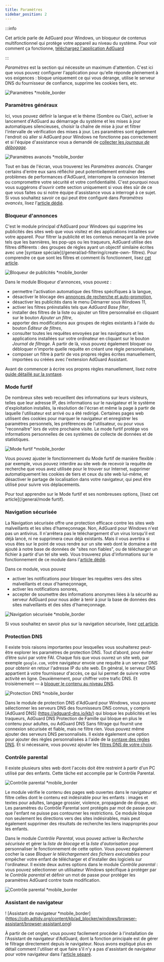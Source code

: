 ```yaml
---
title: Paramètres
sidebar_position: 2
---
```


:::info

Cet article parle de AdGuard pour Windows, un bloqueur de contenus multifonctionnel qui protège votre appareil au niveau du système. Pour voir comment ça fonctionne, [téléchargez l'application AdGuard](https://agrd.io/download-kb-adblock)

:::

_Paramètres_ est la section qui nécessite un maximum d'attention. C'est ici que vous pouvez configurer l'application pour qu'elle réponde pleinement à vos exigences : bloque uniquement ce qui vous dérange, utilise le serveur DNS du fournisseur de confiance, supprime les cookies tiers, etc.

![Paramètres \*mobile\_border](https://cdn.adtidy.org/content/kb/ad_blocker/windows/overview/settings.png)

### Paramètres généraux

Ici, vous pouvez définir la langue et le thème (Sombre ou Clair), activer le lancement d'AdGuard au démarrage du système et les mises à jour automatiques silencieuses, choisir la chaîne de mise à jour et filtrer l'intervalle de vérification des mises à jour. Les paramètres sont également l'endroit où aller si AdGuard pour Windows ne fonctionne pas correctement et si l'équipe d'assistance vous a demandé de [collecter les _journaux de débogage_](/adguard-for-windows/solving-problems/adguard-logs.md).

![Paramètres avancés \*mobile\_border](https://cdn.adtidy.org/content/kb/ad_blocker/windows/overview/advanced-settings.png)

Tout en bas de l'écran, vous trouverez les _Paramètres avancés_. Changer certains d'entre eux sans réfléchir peut potentiellement entraîner des problèmes de performances d'AdGuard, interrompre la connexion Internet ou compromettre votre sécurité et votre confidentialité. C'est pourquoi nous vous suggérons d'ouvrir cette section uniquement si vous êtes sûr de ce que vous faites ou si notre équipe d'assistance vous a interrogé à ce sujet. Si vous souhaitez savoir ce qui peut être configuré dans _Paramètres avancés_, lisez l'[article dédié](/adguard-for-windows/solving-problems/low-level-settings.md).

### Bloqueur d'annonces

C'est le module principal d'AdGuard pour Windows qui supprime les publicités des sites web que vous visitez et des applications installées sur votre appareil. Pour filtrer la publicité et les contenus menaçant la vie privée tels que les bannières, les pop-ups ou les traqueurs, AdGuard utilise des filtres différents : des groupes de règles ayant un objectif similaire écrites avec une [syntaxe spéciale](/general/ad-filtering/create-own- filtres). Pour comprendre ce que sont les filtres et comment ils fonctionnent, lisez [cet article](/general/ad-filtering/how-ad-blocking-works).

![Bloqueur de publicités \*mobile\_border](https://cdn.adtidy.org/content/kb/ad_blocker/windows/overview/settings_ad_blocker.png)

Dans le module Bloqueur d'annonces, vous pouvez :

- permettre l'activation automatique des filtres spécifiques à la langue,
- désactiver le blocage des [annonces de recherche et auto-promotion](/general/ad-filtering/search-ads),
- désactiver les publicités dans le menu Démarrer sous Windows 11,
- activer les filtres préinstallés tels que _AdGuard Base filter_,
- installer des filtres de la liste ou ajouter un filtre personnalisé en cliquant sur le bouton _Ajouter un filtre_,
- apporter des modifications aux groupes de règles existants à l'aide du bouton _Éditeur de filtres_,
- consulter toutes les requêtes envoyées par les navigateurs et les applications installées sur votre ordinateur en cliquant sur le bouton _Journal de filtrage_. À partir de là, vous pouvez également bloquer ou débloquer n'importe quelle requête en créant une règle personnalisée,
- composer un filtre à partir de vos propres règles écrites manuellement, importées ou créées avec l'extension AdGuard Assistant.

Avant de commencer à écrire vos propres règles manuellement, lisez notre [guide détaillé sur la syntaxe](/general/ad-filtering/create-own-filters).

### Mode furtif

De nombreux sites web recueillent des informations sur leurs visiteurs, telles que leur adresse IP, des informations sur le navigateur et le système d'exploitation installés, la résolution de l'écran et même la page à partir de laquelle l'utilisateur est arrivé ou a été redirigé. Certaines pages web utilisent des cookies pour marquer le navigateur et enregistrer les paramètres personnels, les préférences de l'utilisateur, ou pour vous "reconnaître" lors de votre prochaine visite. Le mode furtif protège vos informations personnelles de ces systèmes de collecte de données et de statistiques.

![Mode furtif \*mobile\_border](https://cdn.adtidy.org/content/kb/ad_blocker/windows/overview/stealth-mode.png)

Vous pouvez ajuster le fonctionnement du Mode furtif de manière flexible : par exemple, vous pouvez interdire au site web de recevoir la requête de recherche que vous avez utilisée pour le trouver sur Internet, supprimer automatiquement les cookies de tiers et ceux du site web lui-même, et désactiver le partage de localisation dans votre navigateur, qui peut être utilisé pour suivre vos déplacements.

Pour tout apprendre sur le Mode furtif et ses nombreuses options, [lisez cet article](/general/mode furtif).

### Navigation sécurisée

La Navigation sécurisée offre une protection efficace contre les sites web malveillants et les sites d'hameçonnage. Non, AdGuard pour Windows n'est pas un antivirus. Il n'arrêtera pas le téléchargement d'un virus lorsqu'il est déjà lancé, ni ne supprimera ceux déjà existants. Mais il vous avertira si vous êtes sur le point de vous rendre sur un site web dont le domaine a été ajouté à notre base de données de "sites non fiables", ou de télécharger un fichier à partir d'un tel site web. Vous trouverez plus d'informations sur le fonctionnement de ce module dans l'[article dédié](/general/browsing-security).

Dans ce module, vous pouvez

- activer les notifications pour bloquer les requêtes vers des sites malveillants et ceux d'hameçonnage,
- activer les notifications sonores,
- accepter de soumettre des informations anonymes liées à la sécurité au serveur AdGuard pour nous aider à tenir à jour la base de données des sites malveillants et des sites d'hameçonnage.

![Navigation sécurisée \*mobile\_border](https://cdn.adtidy.org/content/kb/ad_blocker/windows/overview/browsing-security.png)

Si vous souhaitez en savoir plus sur la navigation sécurisée, lisez [cet article](/general/browsing-security).

### Protection DNS

Il existe trois raisons importantes pour lesquelles vous souhaiterez peut-être explorer les paramètres de protection DNS. Tout d’abord, pour éviter d’être suivi par votre FAI. Chaque fois que vous ouvrez un site web, par exemple `google.com`, votre navigateur envoie une requête à un serveur DNS pour obtenir en retour l'adresse IP du site web. En général, le serveur DNS appartient à votre fournisseur d'accès, ce qui lui permet de suivre votre activité en ligne. Deuxièmement, pour chiffrer votre trafic DNS. Et troisièmement — à [bloquer le contenu au niveau DNS](https://adguard-dns.io/kb/general/dns-filtering/).

![Protection DNS \*mobile\_border](https://cdn.adtidy.org/content/kb/ad_blocker/windows/overview/dns-settings.png)

Dans le module de protection DNS d'AdGuard pour Windows, vous pouvez sélectionner les serveurs DNS des fournisseurs DNS connus, y compris [AdGuard DNS] (https://adguard-dns.io/kb/) qui bloque les publicités et les traqueurs, AdGuard DNS Protection de Famille qui bloque en plus le contenu pour adultes, ou AdGuard DNS Sans filtrage qui fournit une connexion sécurisée et fiable, mais ne filtre rien. Vous pouvez même ajouter des serveurs DNS personnalisés. Il existe également une option pour ajouter des règles personnalisées à l'aide de la [syntaxe des règles DNS](https://adguard-dns.io/kb/general/dns-filtering-syntax/). Et si nécessaire, vous pouvez ajouter les [filtres DNS de votre choix](https://filterlists.com).

### Contrôle parental

Il existe plusieurs sites web dont l'accès doit être restreint à partir d'un PC utilisé par des enfants. Cette tâche est accomplie par le Contrôle Parental.

![Contrôle parental \*mobile\_border](https://cdn.adtidy.org/content/kb/ad_blocker/windows/overview/parental-control.png)

Le module vérifie le contenu des pages web ouvertes dans le navigateur et filtre celles dont le contenu est indésirable pour les enfants : images et textes pour adultes, langage grossier, violence, propagande de drogue, etc. Les paramètres du Contrôle Parental sont protégés par mot de passe pour que l'enfant ne puisse pas contourner les restrictions. Ce module bloque non seulement les directions vers des sites indésirables, mais peut également supprimer des résultats de recherche les liens inappropriés pour les enfants.

Dans le module _Contrôle Parental_, vous pouvez activer la _Recherche sécurisée_ et gérer la _liste de blocage_ et la _liste d'autorisation_ pour personnaliser le fonctionnement de cette option. Vous pouvez également cocher la case _Bloquer le téléchargement des fichiers exécutables_ pour empêcher votre enfant de télécharger et d'installer des logiciels sur l'ordinateur. Il existe deux autres options dans le module _Contrôle parental_ : vous pouvez sélectionner un utilisateur Windows spécifique à protéger par le _Contrôle parental_ et définir un mot de passe pour protéger les paramètres AdGuard contre toute modification.

![Contrôle parental \*mobile\_border](https://cdn.adtidy.org/content/kb/ad_blocker/windows/overview/parental-control.png)

### Assistant de navigateur

! [Assistant de navigateur \*mobile_border] (https://cdn.adtidy.org/content/kb/ad_blocker/windows/browser-assistant/browser-assistant.png)

À partir de cet onglet, vous pouvez facilement procéder à l'installation de l'Assistant de navigateur d'AdGuard, dont la fonction principale est de gérer le filtrage directement depuis le navigateur. Nous avons expliqué plus en détail comment l'utiliser et que faire s'il n'y a pas d'assistant de navigateur pour votre navigateur dans l'[article séparé](/adguard-for-windows/browser-assistant.md).
